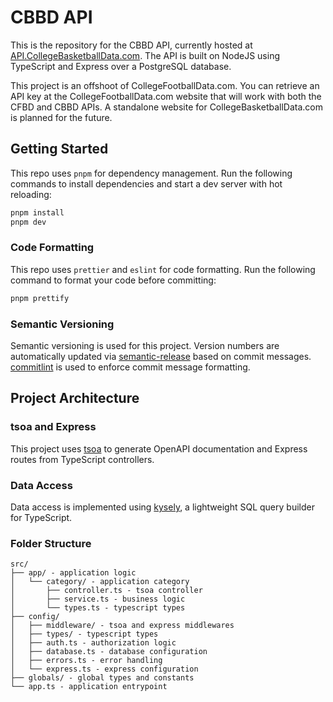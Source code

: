 # CBBD API

This is the repository for the CBBD API, currently hosted at [API.CollegeBasketballData.com](https://api.collegebasketballdata.com). The API is built on NodeJS using TypeScript and Express over a PostgreSQL database.

This project is an offshoot of CollegeFootballData.com. You can retrieve an API key at the CollegeFootballData.com website that will work with both the CFBD and CBBD APIs. A standalone website for CollegeBasketballData.com is planned for the future.

## Getting Started

This repo uses `pnpm` for dependency management. Run the following commands to install dependencies and start a dev server with hot reloading:

```bash
pnpm install
pnpm dev
```
### Code Formatting

This repo uses `prettier` and `eslint` for code formatting. Run the following command to format your code before committing:

```bash
pnpm prettify
```

### Semantic Versioning

Semantic versioning is used for this project. Version numbers are automatically updated via [semantic-release](https://github.com/semantic-release/semantic-release) based on commit messages. [commitlint](https://commitlint.js.org/) is used to enforce commit message formatting.

## Project Architecture

### tsoa and Express

This project uses [tsoa](https://tsoa-community.github.io/docs/) to generate OpenAPI documentation and Express routes from TypeScript controllers.

### Data Access

Data access is implemented using [kysely](https://kysely.dev/), a lightweight SQL query builder for TypeScript.

### Folder Structure
```
src/
├── app/ - application logic
│   └── category/ - application category
│       ├── controller.ts - tsoa controller
│       ├── service.ts - business logic
│       └── types.ts - typescript types
├── config/
│   ├── middleware/ - tsoa and express middlewares
│   ├── types/ - typescript types
│   ├── auth.ts - authorization logic
│   ├── database.ts - database configuration
│   ├── errors.ts - error handling
│   └── express.ts - express configuration
├── globals/ - global types and constants
└── app.ts - application entrypoint
